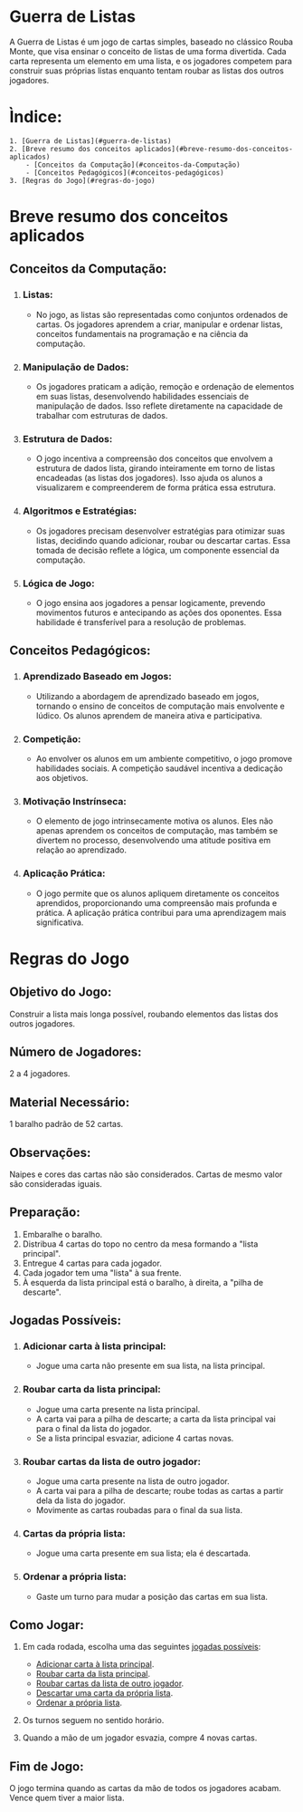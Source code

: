 # Guerra de Listas
 A Guerra de Listas é um jogo de cartas simples, baseado no clássico Rouba Monte, que visa ensinar o conceito de listas de uma forma divertida. Cada carta representa um elemento em uma lista, e os jogadores competem para construir suas próprias listas enquanto tentam roubar as listas dos outros jogadores.

# Ìndice:
    1. [Guerra de Listas](#guerra-de-listas)
    2. [Breve resumo dos conceitos aplicados](#breve-resumo-dos-conceitos-aplicados)
        - [Conceitos da Computação](#conceitos-da-Computação)
        - [Conceitos Pedagógicos](#conceitos-pedagógicos)
    3. [Regras do Jogo](#regras-do-jogo)

# Breve resumo dos conceitos aplicados
## Conceitos da Computação:
1. ### Listas:
    - No jogo, as listas são representadas como conjuntos ordenados de cartas. Os jogadores aprendem a criar, manipular e ordenar listas, conceitos fundamentais na programação e na ciência da computação.

2. ### Manipulação de Dados:
    - Os jogadores praticam a adição, remoção e ordenação de elementos em suas listas, desenvolvendo habilidades essenciais de manipulação de dados. Isso reflete diretamente na capacidade de trabalhar com estruturas de dados.

3. ### Estrutura de Dados:
    - O jogo incentiva a compreensão dos conceitos que envolvem a estrutura de dados lista, girando inteiramente em torno de listas encadeadas (as listas dos jogadores). Isso ajuda os alunos a visualizarem e compreenderem de forma prática essa estrutura.

4. ### Algoritmos e Estratégias:
    - Os jogadores precisam desenvolver estratégias para otimizar suas listas, decidindo quando adicionar, roubar ou descartar cartas. Essa tomada de decisão reflete a lógica, um componente essencial da computação.

5. ### Lógica de Jogo:
    - O jogo ensina aos jogadores a pensar logicamente, prevendo movimentos futuros e antecipando as ações dos oponentes. Essa habilidade é transferível para a resolução de problemas.

## Conceitos Pedagógicos:

1. ### Aprendizado Baseado em Jogos:
    - Utilizando a abordagem de aprendizado baseado em jogos, tornando o ensino de conceitos de computação mais envolvente e lúdico. Os alunos aprendem de maneira ativa e participativa.

2. ### Competição:
    - Ao envolver os alunos em um ambiente competitivo, o jogo promove habilidades sociais. A competição saudável incentiva a dedicação aos objetivos.

3. ### Motivação Instrínseca:
    - O elemento de jogo intrinsecamente motiva os alunos. Eles não apenas aprendem os conceitos de computação, mas também se divertem no processo, desenvolvendo uma atitude positiva em relação ao aprendizado.

4. ### Aplicação Prática:
    - O jogo permite que os alunos apliquem diretamente os conceitos aprendidos, proporcionando uma compreensão mais profunda e prática. A aplicação prática contribui para uma aprendizagem mais significativa.

# Regras do Jogo
## Objetivo do Jogo:
Construir a lista mais longa possível, roubando elementos das listas dos outros jogadores.

## Número de Jogadores:
2 a 4 jogadores.

## Material Necessário:
1 baralho padrão de 52 cartas.

## Observações:
Naipes e cores das cartas não são considerados. Cartas de mesmo valor são consideradas iguais.

## Preparação:
1. Embaralhe o baralho.
2. Distribua 4 cartas do topo no centro da mesa formando a "lista principal".
3. Entregue 4 cartas para cada jogador.
4. Cada jogador tem uma "lista" à sua frente.
5. À esquerda da lista principal está o baralho, à direita, a "pilha de descarte".

## Jogadas Possíveis:
1. ### Adicionar carta à lista principal:
    - Jogue uma carta não presente em sua lista, na lista principal.

2. ### Roubar carta da lista principal:
    - Jogue uma carta presente na lista principal.
    - A carta vai para a pilha de descarte; a carta da lista principal vai para o final da lista do jogador.
    - Se a lista principal esvaziar, adicione 4 cartas novas.

3. ### Roubar cartas da lista de outro jogador:
    - Jogue uma carta presente na lista de outro jogador.
    - A carta vai para a pilha de descarte; roube todas as cartas a partir dela da lista do jogador.
    - Movimente as cartas roubadas para o final da sua lista.

4. ### Cartas da própria lista:
    - Jogue uma carta presente em sua lista; ela é descartada.

5. ### Ordenar a própria lista:
    - Gaste um turno para mudar a posição das cartas em sua lista.

## Como Jogar:
1. Em cada rodada, escolha uma das seguintes [jogadas possíveis](#jogadas-possíveis):
    - [Adicionar carta à lista principal](#adicionar-carta-à-lista-principal).
    - [Roubar carta da lista principal](#roubar-carta-da-lista-principal).
    - [Roubar cartas da lista de outro jogador](#roubar-cartas-da-lista-de-outro-jogador).
    - [Descartar uma carta da própria lista](#cartas-da-própria-lista).
    - [Ordenar a própria lista](#ordenar-a-própria-lista).

2. Os turnos seguem no sentido horário.

3. Quando a mão de um jogador esvazia, compre 4 novas cartas.

## Fim de Jogo:
O jogo termina quando as cartas da mão de todos os jogadores acabam. Vence quem tiver a maior lista.